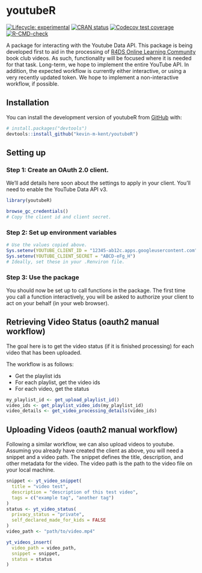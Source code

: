 
<!-- README.md is generated from README.Rmd. Please edit that file -->

# youtubeR

<!-- badges: start -->

[![Lifecycle:
experimental](https://img.shields.io/badge/lifecycle-experimental-orange.svg)](https://lifecycle.r-lib.org/articles/stages.html#experimental)
[![CRAN
status](https://www.r-pkg.org/badges/version/youtubeR)](https://CRAN.R-project.org/package=youtubeR)
[![Codecov test
coverage](https://codecov.io/gh/kevin-m-kent/youtubeR/branch/main/graph/badge.svg)](https://app.codecov.io/gh/kevin-m-kent/youtubeR?branch=main)
[![R-CMD-check](https://github.com/kevin-m-kent/youtubeR/actions/workflows/R-CMD-check.yaml/badge.svg)](https://github.com/kevin-m-kent/youtubeR/actions/workflows/R-CMD-check.yaml)
<!-- badges: end -->

A package for interacting with the Youtube Data API. This package is
being developed first to aid in the processing of [R4DS Online Learning
Community](https://r4ds.io) book club videos. As such, functionality
will be focused where it is needed for that task. Long-term, we hope to
implement the entire YouTube API. In addition, the expected workflow is
currently either interactive, or using a very recently updated token. We
hope to implement a non-interactive workflow, if possible.

## Installation

You can install the development version of youtubeR from
[GitHub](https://github.com/) with:

``` r
# install.packages("devtools")
devtools::install_github("kevin-m-kent/youtubeR")
```

## Setting up

### Step 1: Create an OAuth 2.0 client.

We’ll add details here soon about the settings to apply in your client.
You’ll need to enable the YouTube Data API v3.

``` r
library(youtubeR)

browse_gc_credentials()
# Copy the client id and client secret.
```

### Step 2: Set up environment variables

``` r
# Use the values copied above.
Sys.setenv(YOUTUBE_CLIENT_ID = "12345-ab12c.apps.googleusercontent.com")
Sys.setenv(YOUTUBE_CLIENT_SECRET = "ABCD-eFg_H")
# Ideally, set these in your .Renviron file.
```

### Step 3: Use the package

You should now be set up to call functions in the package. The first
time you call a function interactively, you will be asked to authorize
your client to act on your behalf (in your web browser).

## Retrieving Video Status (oauth2 manual workflow)

The goal here is to get the video status (if it is finished processing)
for each video that has been uploaded.

The workflow is as follows:

- Get the playlist ids
- For each playlist, get the video ids
- For each video, get the status

``` r
my_playlist_id <- get_upload_playlist_id()
video_ids <- get_playlist_video_ids(my_playlist_id)
video_details <- get_video_processing_details(video_ids)
```

## Uploading Videos (oauth2 manual workflow)

Following a similar workflow, we can also upload videos to youtube.
Assuming you already have created the client as above, you will need a
snippet and a video path. The snippet defines the title, description,
and other metadata for the video. The video path is the path to the
video file on your local machine.

``` r
snippet <- yt_video_snippet(
  title = "video test",
  description = "description of this test video",
  tags = c("example tag", "another tag")
)
status <- yt_video_status(
  privacy_status = "private",
  self_declared_made_for_kids = FALSE
)
video_path <- "path/to/video.mp4"

yt_videos_insert(
  video_path = video_path,
  snippet = snippet,
  status = status
)
```
